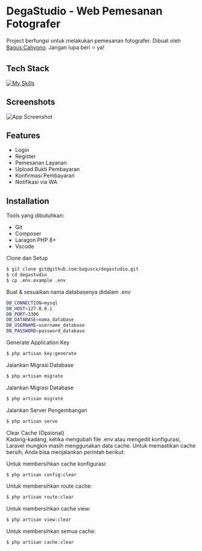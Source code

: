 
# DegaStudio - Web Pemesanan Fotografer

Project berfungsi untuk melakukan pemesanan fotografer. Dibuat oleh [Bagus Cahyono](https://github.com/baguscx/). Jangan lupa beri ⭐ ya!




## Tech Stack
[![My Skills](https://skillicons.dev/icons?i=html,css,js,bootstrap,php,laravel)](https://skillicons.dev)
## Screenshots

![App Screenshot](https://i.ibb.co.com/vL3DCRv/screencapture-degastudio-test-public-2024-09-27-22-30-27.png)
## Features

- Login
- Register
- Pemesanan Layanan
- Upload Bukti Pembayaran
- Konfirmasi Pembayaran
- Notifikasi via WA



## Installation
Tools yang dibutuhkan:
- Git
- Composer
- Laragon PHP 8+
- Vscode

Clone dan Setup
```bash
$ git clone git@github.com:baguscx/degastudio.git
$ cd degastudio
$ cp .env.example .env
```
Buat & sesuaikan nama databasenya didalam .env
```bash
DB_CONNECTION=mysql
DB_HOST=127.0.0.1
DB_PORT=3306
DB_DATABASE=nama_database
DB_USERNAME=username_database
DB_PASSWORD=password_database
```

Generate Application Key
```bash
$ php artisan key:generate
```

Jalankan Migrasi Database
```bash
$ php artisan migrate
```

Jalankan Migrasi Database
```bash
$ php artisan migrate
```

Jalankan Server Pengembangan
```bash
$ php artisan serve
```

Clear Cache (Opsional)  
Kadang-kadang, ketika mengubah file .env atau mengedit konfigurasi, Laravel mungkin masih menggunakan data cache. Untuk memastikan cache bersih, Anda bisa menjalankan perintah berikut:

Untuk membersihkan cache konfigurasi:
```bash
$ php artisan config:clear
```
Untuk membersihkan route cache:
```bash
$ php artisan route:clear
```
Untuk membersihkan cache view:
```bash
$ php artisan view:clear
```
Untuk membersihkan semua cache:
```bash
$ php artisan cache:clear
```
